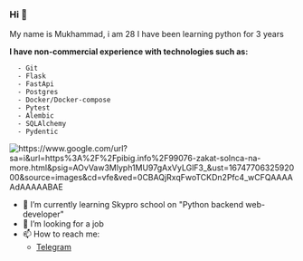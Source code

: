 ### Hi 👋
My name is Mukhammad, i am 28
I have been learning python for 3 years<br>

**I have non-commercial experience with technologies such as:**
```
  - Git
  - Flask
  - FastApi
  - Postgres
  - Docker/Docker-compose
  - Pytest
  - Alembic
  - SQLAlchemy
  - Pydentic
```

<picture>
 <source media="(prefers-color-scheme: dark)" srcset="https://www.google.com/url?sa=i&url=https%3A%2F%2Fwww.rgo.ru%2Fru%2Farticle%2Fvyshe-gor-mogut-byt-tolko-gory-top-7-peshih-marshrutov-po-altayu&psig=AOvVaw1IadgbTef-Y-XOH-zY3b2h&ust=1674770539945000&source=images&cd=vfe&ved=0CBAQjRxqFwoTCKD52cvc4_wCFQAAAAAdAAAAABAJ">
 <source media="(prefers-color-scheme: light)" srcset="https://www.google.com/url?sa=i&url=https%3A%2F%2Fpibig.info%2F99076-zakat-solnca-na-more.html&psig=AOvVaw3Mlyph1MU97gAxVyLGlF3_&ust=1674770632592000&source=images&cd=vfe&ved=0CBAQjRxqFwoTCKDn2Pfc4_wCFQAAAAAdAAAAABAE">
 <img alt="https://www.google.com/url?sa=i&url=https%3A%2F%2Fpibig.info%2F99076-zakat-solnca-na-more.html&psig=AOvVaw3Mlyph1MU97gAxVyLGlF3_&ust=1674770632592000&source=images&cd=vfe&ved=0CBAQjRxqFwoTCKDn2Pfc4_wCFQAAAAAdAAAAABAE" src="https://www.google.com/url?sa=i&url=https%3A%2F%2Fpibig.info%2F99076-zakat-solnca-na-more.html&psig=AOvVaw3Mlyph1MU97gAxVyLGlF3_&ust=1674770632592000&source=images&cd=vfe&ved=0CBAQjRxqFwoTCKDn2Pfc4_wCFQAAAAAdAAAAABAE">
</picture>

- 🌱 I’m currently learning Skypro school on "Python backend web-developer"
- 🤔 I’m looking for a job
- 📫 How to reach me:
  - [Telegram ](https://t.me/skyzizizkk)
